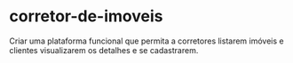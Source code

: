 # corretor-de-imoveis
Criar uma plataforma funcional que permita a corretores listarem imóveis e clientes visualizarem os detalhes e se cadastrarem.
